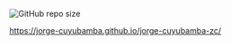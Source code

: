 ![GitHub repo size](https://img.shields.io/github/repo-size/jorge-cuyubamba/jorge-cuyubamba-zc?style=for-the-badge)

https://jorge-cuyubamba.github.io/jorge-cuyubamba-zc/
